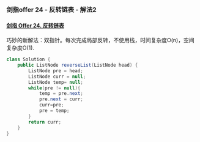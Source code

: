 ### 剑指offer 24 - 反转链表 - 解法2

#### [剑指 Offer 24. 反转链表](https://leetcode-cn.com/problems/fan-zhuan-lian-biao-lcof/)

巧妙的新解法：双指针。每次完成局部反转，不使用栈，时间复杂度O(n)，空间复杂度O(1).

```java
class Solution {
    public ListNode reverseList(ListNode head) {
        ListNode pre = head;
        ListNode curr = null;
        ListNode temp= null;
        while(pre != null){
            temp = pre.next;
            pre.next = curr;
            curr=pre;
            pre = temp;
        }
        return curr;
    }
}
```